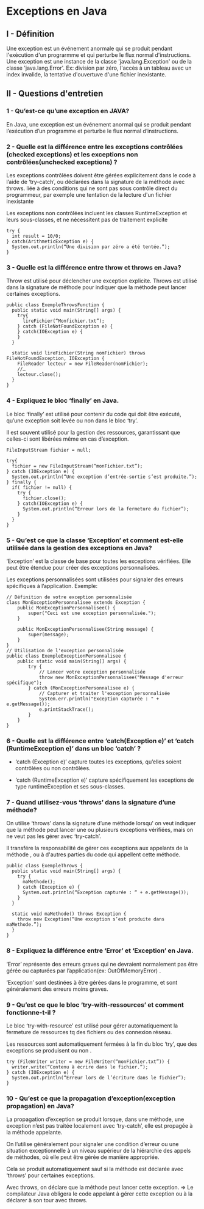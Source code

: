 # Exceptions en Java
## I - Définition
Une exception est un événement anormale qui se produit pendant l'exécution d'un prograrmme et qui perturbe le flux normal d'instructions.
Une exception est une instance de la classe 'java.lang.Exception' ou de la classe 'java.lang.Error'.
Ex: division par zéro, l'accès à un tableau avec un index invalide, la tentative d'ouvertuve d'une fichier inexistante.

## II - Questions d'entretien

### 1 - Qu’est-ce qu’une exception en JAVA?
En Java, une exception est un événement anormal qui se produit pendant l’exécution d’un programme et perturbe le flux normal d’instructions.

### 2 - Quelle est la différence entre les exceptions contrôlées (checked exceptions) et les exceptions non contrôlées(unchecked exceptions) ?
Les exceptions contrôlées doivent être gérées explicitement dans le code à l’aide de ‘try-catch’, ou déclarées dans la signature de la méthode avec throws. liée à des conditions qui ne sont pas sous contrôle direct du programmeur, par exemple une tentation de la lecture d'un fichier inexistante

Les exceptions non contrôlées incluent les classes RuntimeException et leurs sous-classes, et ne nécessitent pas de traitement explicite
```
try {
  int result = 10/0;
} catch(ArithmeticException e) {
  System.out.println(“Une division par zéro a été tentée.”);
}
```
### 3 -  Quelle est la différence entre throw et throws en Java?
Throw est utilisé pour déclencher une exception explicite.
Throws est utilisé dans la signature de méthode pour indiquer que la méthode peut lancer certaines exceptions.
```
public class ExempleThrowsFunction {
  public static void main(String[] args) {
    try{
      lireFichier(“Monfichier.txt”);
    } catch (FileNotFoundException e) {
    } catch(IOException e) {
    }
  }

  static void lireFichier(String nomFichier) throws FileNotFoundException, IOException {
    FileReader lecteur = new FileReader(nomFichier);
    //…
    lecteur.close();
  }
}
```
### 4 - Expliquez le bloc ‘finally’ en Java.
Le bloc ‘finally’ est utilisé pour contenir du code qui doit être exécuté, qu’une exception soit levée ou non dans le bloc ‘try’.

Il est souvent utilisé pour la gestion des ressources, garantissant que celles-ci sont libérées même en cas d’exception.

```
FileInputStream fichier = null;

try{
  fichier = new FileInputStream(“monFichier.txt”);
} catch (IOException e) {
  System.out.println(“Une exception d’entrée-sortie s’est produite.”);
} finally {
  if( fichier != null) {
    try {
      fichier.close();
    } catch(IOException e) {
      System.out.println(“Erreur lors de la fermeture du fichier”);
    }
  }
}
```

### 5 - Qu’est ce que la classe ‘Exception’ et comment est-elle utilisée dans la gestion des exceptions en Java?
‘Exception’ est la classe de base pour toutes les exceptions vérifiées.
Elle peut être étendue pour créer des exceptions personnalisées.

Les exceptions personnalisées sont utilisées pour signaler des erreurs spécifiques à l’application.
Exemple:
```
// Définition de votre exception personnalisée
class MonExceptionPersonnalisee extends Exception {
    public MonExceptionPersonnalisee() {
        super("Ceci est une exception personnalisée.");
    }

    public MonExceptionPersonnalisee(String message) {
        super(message);
    }
}
// Utilisation de l'exception personnalisée
public class ExempleExceptionPersonnalisee {
    public static void main(String[] args) {
        try {
            // Lancer votre exception personnalisée
            throw new MonExceptionPersonnalisee("Message d'erreur spécifique");
        } catch (MonExceptionPersonnalisee e) {
            // Capturer et traiter l'exception personnalisée
            System.err.println("Exception capturée : " + e.getMessage());
            e.printStackTrace();
        }
    }
}
```

### 6 - Quelle est la différence entre ‘catch(Exception e)’ et ‘catch (RuntimeException e)’ dans un bloc ‘catch’ ?
- ‘catch (Exception e)’ capture toutes les exceptions, qu’elles soient contrôlées ou non contrôlées.

- ‘catch (RuntimeException e)’ capture spécifiquement les exceptions de type runtimeException et ses sous-classes.

### 7 - Quand utilisez-vous ‘throws’ dans la signature d’une méthode?
On utilise ‘throws’ dans la signature d’une méthode lorsqu' on veut indiquer que la méthode peut lancer une ou plusieurs exceptions vérifiées, mais on ne veut pas les gérer avec ‘try-catch’.

Il transfére la responsabilité de gérer ces exceptions aux appelants de la méthode , ou à d'autres parties du code qui appellent cette méthode.
```
public class ExempleThrows {
  public static void main(String[] args) {
    try {
      maMethode();
    } catch (Exception e) {
      System.out.println(“Exception capturée : “ + e.getMessage());
    }
  }

  static void maMethode() throws Exception {
    throw new Exception(“Une exception s’est produite dans maMethode.”);
  }
}
```

### 8 - Expliquez la différence entre ‘Error’ et ‘Exception’ en Java.
‘Error’ représente des erreurs graves qui ne devraient normalement pas être gérée ou capturées par l’application(ex: OutOfMemoryError) . 

‘Exception’ sont destinées à être gérées dans le programme, et sont généralement des erreurs moins graves.

### 9 - Qu’est ce que le bloc ‘try-with-ressources’ et comment fonctionne-t-il ?
Le bloc ‘try-with-resource’ est utilisé pour gérer automatiquement la fermeture de ressources tq des fichiers ou des connexion réseau.

Les ressources sont automatiquement fermées à la fin du bloc ‘try’, que des exceptions se produisent ou non .

```
try (FileWriter writer = new FileWriter(“monFichier.txt”)) {
  writer.write(“Contenu à écrire dans le fichier.”);
} catch (IOException e) {
  System.out.println(“Erreur lors de l’écriture dans le fichier”);
}
```

### 10 - Qu’est ce que la propagation d’exception(exception propagation) en Java?
La propagation d’exception se produit lorsque, dans une méthode, une exception n’est pas traitée localement avec ‘try-catch’, elle est propagée à la méthode appelante.

On l’utilise généralement pour signaler une condition d’erreur ou une situation exceptionnelle à un niveau supérieur de la hiérarchie des appels de méthodes, où elle peut être gérée de manière appropriée.

Cela se produit automatiquement sauf si la méthode est déclarée avec ‘throws’ pour certaines exceptions.

Avec throws, on déclare que la méthode peut lancer cette exception.
=> Le compilateur Java obligera le code appelant à gérer cette exception ou à la déclarer à son tour avec throws.

